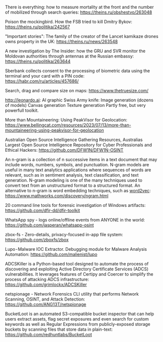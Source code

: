 
There is everything: how to measure mortality at the front and the number of mobilized through search queries: https://theins.ru/obshestvo/263048

Poison the mockingbird. How the FSB tried to kill Dmitry Bykov: https://theins.ru/politika/242567

"Important stories": The family of the creator of the Lancet kamikaze drones owns property in the UK: https://theins.ru/news/263548

A new investigation by The Insider: how the GRU and SVR monitor the Moldovan authorities through antennas at the Russian embassy: https://theins.ru/politika/263644

Sberbank collects consent to the processing of biometric data using the terminal and your card with a PIN code: https://habr.com/ru/articles/457686/



Search, drag and compare size on maps: https://www.thetruesize.com/

http://leonardo.ai: AI graphic Swiss Army knife: Image generation (dozens of models) Canvas generation Texture generation Partly free, but very powerfull toolkit.

More than Mountaineering: Using PeakVisor for Geolocation: https://www.bellingcat.com/resources/2023/07/13/more-than-mountaineering-using-peakvisor-for-geolocation

Australian Open Source Intelligence Gathering Resources, Australias Largest Open Source Intelligence Repository for Cyber Professionals and Ethical Hackers: https://github.com/DFW1N/DFW1N-OSINT

An n-gram is a collection of n successive items in a text document that may include words, numbers, symbols, and punctuation. N-gram models are useful in many text analytics applications where sequences of words are relevant, such as in sentiment analysis, text classification, and text generation. N-gram modeling is one of the many techniques used to convert text from an unstructured format to a structured format. An alternative to n-gram is word embedding techniques, such as [word2vec](https://www.mathworks.com/discovery/word2vec.html): https://www.mathworks.com/discovery/ngram.html

20 command line tools for forensic investigation of Windows artifacts: https://github.com/dfir-dd/dfir-toolkit


WhatsApp spy - logs online/offline events from ANYONE in the world: https://github.com/jasperan/whatsapp-osint

zbox-fs - Zero-details, privacy-focused in-app file system: https://github.com/zboxfs/zbox

Lupo - Malware IOC Extractor. Debugging module for Malware Analysis Automation: https://github.com/malienist/lupo

ADCSKiller is a Python-based tool designed to automate the process of discovering and exploiting Active Directory Certificate Services (ADCS) vulnerabilities. It leverages features of Certipy and Coercer to simplify the process of attacking ADCS infrastructure: https://github.com/grimlockx/ADCSKiller

netspionage - Network Forensics CLI utility that performs Network Scanning, OSINT, and Attack Detection: https://github.com/ANG13T/netspionage

BucketLoot is an automated S3-compatible bucket inspector that can help users extract assets, flag secret exposures and even search for custom keywords as well as Regular Expressions from publicly-exposed storage buckets by scanning files that store data in plain-text: https://github.com/redhuntlabs/BucketLoot











